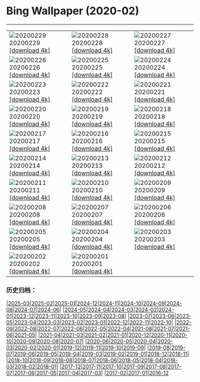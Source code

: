 # Bing Wallpaper (2020-02)
**************

<table><tr><td><img src="https://www.bing.com/th?id=OHR.FlowingClouds_ZH-CN0721854476_1920x1080.jpg" alt="20200229"> 20200229 <a href="https://www.bing.com/th?id=OHR.FlowingClouds_ZH-CN0721854476_UHD.jpg">[download 4k]</a></td><td><img src="https://www.bing.com/th?id=OHR.WallaceFF_ZH-CN0633742587_1920x1080.jpg" alt="20200228"> 20200228 <a href="https://www.bing.com/th?id=OHR.WallaceFF_ZH-CN0633742587_UHD.jpg">[download 4k]</a></td><td><img src="https://www.bing.com/th?id=OHR.OtterCreekVT_ZH-CN0564511657_1920x1080.jpg" alt="20200227"> 20200227 <a href="https://www.bing.com/th?id=OHR.OtterCreekVT_ZH-CN0564511657_UHD.jpg">[download 4k]</a></td></tr><tr><td><img src="https://www.bing.com/th?id=OHR.PBWhaleBones_ZH-CN5771331489_1920x1080.jpg" alt="20200226"> 20200226 <a href="https://www.bing.com/th?id=OHR.PBWhaleBones_ZH-CN5771331489_UHD.jpg">[download 4k]</a></td><td><img src="https://www.bing.com/th?id=OHR.AcadiaSunrise_ZH-CN5619713848_1920x1080.jpg" alt="20200225"> 20200225 <a href="https://www.bing.com/th?id=OHR.AcadiaSunrise_ZH-CN5619713848_UHD.jpg">[download 4k]</a></td><td><img src="https://www.bing.com/th?id=OHR.MundoFalls_ZH-CN5545236650_1920x1080.jpg" alt="20200224"> 20200224 <a href="https://www.bing.com/th?id=OHR.MundoFalls_ZH-CN5545236650_UHD.jpg">[download 4k]</a></td></tr><tr><td><img src="https://www.bing.com/th?id=OHR.Windhorses_ZH-CN5349922758_1920x1080.jpg" alt="20200223"> 20200223 <a href="https://www.bing.com/th?id=OHR.Windhorses_ZH-CN5349922758_UHD.jpg">[download 4k]</a></td><td><img src="https://www.bing.com/th?id=OHR.LakeGullMN_ZH-CN5281494536_1920x1080.jpg" alt="20200222"> 20200222 <a href="https://www.bing.com/th?id=OHR.LakeGullMN_ZH-CN5281494536_UHD.jpg">[download 4k]</a></td><td><img src="https://www.bing.com/th?id=OHR.MalhamStars_ZH-CN4163177154_1920x1080.jpg" alt="20200221"> 20200221 <a href="https://www.bing.com/th?id=OHR.MalhamStars_ZH-CN4163177154_UHD.jpg">[download 4k]</a></td></tr><tr><td><img src="https://www.bing.com/th?id=OHR.UffingStaffelseeWinter_ZH-CN4001263375_1920x1080.jpg" alt="20200220"> 20200220 <a href="https://www.bing.com/th?id=OHR.UffingStaffelseeWinter_ZH-CN4001263375_UHD.jpg">[download 4k]</a></td><td><img src="https://www.bing.com/th?id=OHR.CloudsPelmo_ZH-CN3713829654_1920x1080.jpg" alt="20200219"> 20200219 <a href="https://www.bing.com/th?id=OHR.CloudsPelmo_ZH-CN3713829654_UHD.jpg">[download 4k]</a></td><td><img src="https://www.bing.com/th?id=OHR.WanderingAlbatross_ZH-CN3609426361_1920x1080.jpg" alt="20200218"> 20200218 <a href="https://www.bing.com/th?id=OHR.WanderingAlbatross_ZH-CN3609426361_UHD.jpg">[download 4k]</a></td></tr><tr><td><img src="https://www.bing.com/th?id=OHR.PlutoCrescent_ZH-CN3538488331_1920x1080.jpg" alt="20200217"> 20200217 <a href="https://www.bing.com/th?id=OHR.PlutoCrescent_ZH-CN3538488331_UHD.jpg">[download 4k]</a></td><td><img src="https://www.bing.com/th?id=OHR.PineconesSwap_ZH-CN3478765581_1920x1080.jpg" alt="20200216"> 20200216 <a href="https://www.bing.com/th?id=OHR.PineconesSwap_ZH-CN3478765581_UHD.jpg">[download 4k]</a></td><td><img src="https://www.bing.com/th?id=OHR.TaikanCrane_ZH-CN3416122324_1920x1080.jpg" alt="20200215"> 20200215 <a href="https://www.bing.com/th?id=OHR.TaikanCrane_ZH-CN3416122324_UHD.jpg">[download 4k]</a></td></tr><tr><td><img src="https://www.bing.com/th?id=OHR.HumpbackHerring_ZH-CN2868885675_1920x1080.jpg" alt="20200214"> 20200214 <a href="https://www.bing.com/th?id=OHR.HumpbackHerring_ZH-CN2868885675_UHD.jpg">[download 4k]</a></td><td><img src="https://www.bing.com/th?id=OHR.CorsicaHeart_ZH-CN2795615037_1920x1080.jpg" alt="20200213"> 20200213 <a href="https://www.bing.com/th?id=OHR.CorsicaHeart_ZH-CN2795615037_UHD.jpg">[download 4k]</a></td><td><img src="https://www.bing.com/th?id=OHR.AbiquaFalls_ZH-CN2781539758_1920x1080.jpg" alt="20200212"> 20200212 <a href="https://www.bing.com/th?id=OHR.AbiquaFalls_ZH-CN2781539758_UHD.jpg">[download 4k]</a></td></tr><tr><td><img src="https://www.bing.com/th?id=OHR.PinzonIslandTortoise_ZH-CN2697727225_1920x1080.jpg" alt="20200211"> 20200211 <a href="https://www.bing.com/th?id=OHR.PinzonIslandTortoise_ZH-CN2697727225_UHD.jpg">[download 4k]</a></td><td><img src="https://www.bing.com/th?id=OHR.BrightonJetty_ZH-CN1526526038_1920x1080.jpg" alt="20200210"> 20200210 <a href="https://www.bing.com/th?id=OHR.BrightonJetty_ZH-CN1526526038_UHD.jpg">[download 4k]</a></td><td><img src="https://www.bing.com/th?id=OHR.ButterflyPair_ZH-CN9153450825_1920x1080.jpg" alt="20200209"> 20200209 <a href="https://www.bing.com/th?id=OHR.ButterflyPair_ZH-CN9153450825_UHD.jpg">[download 4k]</a></td></tr><tr><td><img src="https://www.bing.com/th?id=OHR.ArgaosRidge_ZH-CN1737206146_1920x1080.jpg" alt="20200208"> 20200208 <a href="https://www.bing.com/th?id=OHR.ArgaosRidge_ZH-CN1737206146_UHD.jpg">[download 4k]</a></td><td><img src="https://www.bing.com/th?id=OHR.Lanternfestival2020_ZH-CN9333703076_1920x1080.jpg" alt="20200207"> 20200207 <a href="https://www.bing.com/th?id=OHR.Lanternfestival2020_ZH-CN9333703076_UHD.jpg">[download 4k]</a></td><td><img src="https://www.bing.com/th?id=OHR.QuebecWinter_ZH-CN1626582820_1920x1080.jpg" alt="20200206"> 20200206 <a href="https://www.bing.com/th?id=OHR.QuebecWinter_ZH-CN1626582820_UHD.jpg">[download 4k]</a></td></tr><tr><td><img src="https://www.bing.com/th?id=OHR.SneezeSpring_ZH-CN1577114008_1920x1080.jpg" alt="20200205"> 20200205 <a href="https://www.bing.com/th?id=OHR.SneezeSpring_ZH-CN1577114008_UHD.jpg">[download 4k]</a></td><td><img src="https://www.bing.com/th?id=OHR.AlbertaBubbles_ZH-CN1528424173_1920x1080.jpg" alt="20200204"> 20200204 <a href="https://www.bing.com/th?id=OHR.AlbertaBubbles_ZH-CN1528424173_UHD.jpg">[download 4k]</a></td><td><img src="https://www.bing.com/th?id=OHR.LionRock_ZH-CN1466577021_1920x1080.jpg" alt="20200203"> 20200203 <a href="https://www.bing.com/th?id=OHR.LionRock_ZH-CN1466577021_UHD.jpg">[download 4k]</a></td></tr><tr><td><img src="https://www.bing.com/th?id=OHR.RapaNuiFestival_ZH-CN1417623441_1920x1080.jpg" alt="20200202"> 20200202 <a href="https://www.bing.com/th?id=OHR.RapaNuiFestival_ZH-CN1417623441_UHD.jpg">[download 4k]</a></td><td><img src="https://www.bing.com/th?id=OHR.MeerkatHuddle_ZH-CN1358126294_1920x1080.jpg" alt="20200201"> 20200201 <a href="https://www.bing.com/th?id=OHR.MeerkatHuddle_ZH-CN1358126294_UHD.jpg">[download 4k]</a></td><td></td></tr></table>

### 历史归档：

|[2025-03](/../2025-03/2025-03.md)|[2025-02](/../2025-02/2025-02.md)|[2025-01](/../2025-01/2025-01.md)|[2024-12](/../2024-12/2024-12.md)|[2024-11](/../2024-11/2024-11.md)|[2024-10](/../2024-10/2024-10.md)|[2024-09](/../2024-09/2024-09.md)|[2024-08](/../2024-08/2024-08.md)|[2024-07](/../2024-07/2024-07.md)|[2024-06](/../2024-06/2024-06.md)|
|[2024-05](/../2024-05/2024-05.md)|[2024-04](/../2024-04/2024-04.md)|[2024-03](/../2024-03/2024-03.md)|[2024-02](/../2024-02/2024-02.md)|[2024-01](/../2024-01/2024-01.md)|[2023-12](/../2023-12/2023-12.md)|[2023-11](/../2023-11/2023-11.md)|[2023-10](/../2023-10/2023-10.md)|[2023-09](/../2023-09/2023-09.md)|[2023-08](/../2023-08/2023-08.md)|
|[2023-07](/../2023-07/2023-07.md)|[2023-06](/../2023-06/2023-06.md)|[2023-05](/../2023-05/2023-05.md)|[2023-04](/../2023-04/2023-04.md)|[2023-03](/../2023-03/2023-03.md)|[2023-02](/../2023-02/2023-02.md)|[2023-01](/../2023-01/2023-01.md)|[2022-12](/../2022-12/2022-12.md)|[2022-11](/../2022-11/2022-11.md)|[2022-10](/../2022-10/2022-10.md)|
|[2022-09](/../2022-09/2022-09.md)|[2022-08](/../2022-08/2022-08.md)|[2022-07](/../2022-07/2022-07.md)|[2022-06](/../2022-06/2022-06.md)|[2022-05](/../2022-05/2022-05.md)|[2022-04](/../2022-04/2022-04.md)|[2021-08](/../2021-08/2021-08.md)|[2021-07](/../2021-07/2021-07.md)|[2021-06](/../2021-06/2021-06.md)|[2021-05](/../2021-05/2021-05.md)|
|[2021-04](/../2021-04/2021-04.md)|[2021-03](/../2021-03/2021-03.md)|[2021-02](/../2021-02/2021-02.md)|[2021-01](/../2021-01/2021-01.md)|[2020-12](/../2020-12/2020-12.md)|[2020-11](/../2020-11/2020-11.md)|[2020-10](/../2020-10/2020-10.md)|[2020-09](/../2020-09/2020-09.md)|[2020-08](/../2020-08/2020-08.md)|[2020-07](/../2020-07/2020-07.md)|
|[2020-06](/../2020-06/2020-06.md)|[2020-05](/../2020-05/2020-05.md)|[2020-04](/../2020-04/2020-04.md)|[2020-03](/../2020-03/2020-03.md)|[2020-02](/2020-02.md)|[2020-01](/../2020-01/2020-01.md)|[2019-12](/../2019-12/2019-12.md)|[2019-11](/../2019-11/2019-11.md)|[2019-10](/../2019-10/2019-10.md)|[2019-09](/../2019-09/2019-09.md)|
|[2019-08](/../2019-08/2019-08.md)|[2019-07](/../2019-07/2019-07.md)|[2019-06](/../2019-06/2019-06.md)|[2019-05](/../2019-05/2019-05.md)|[2019-04](/../2019-04/2019-04.md)|[2019-03](/../2019-03/2019-03.md)|[2019-02](/../2019-02/2019-02.md)|[2019-01](/../2019-01/2019-01.md)|[2018-12](/../2018-12/2018-12.md)|[2018-11](/../2018-11/2018-11.md)|
|[2018-10](/../2018-10/2018-10.md)|[2018-09](/../2018-09/2018-09.md)|[2018-08](/../2018-08/2018-08.md)|[2018-07](/../2018-07/2018-07.md)|[2018-06](/../2018-06/2018-06.md)|[2018-05](/../2018-05/2018-05.md)|[2018-04](/../2018-04/2018-04.md)|[2018-03](/../2018-03/2018-03.md)|[2018-02](/../2018-02/2018-02.md)|[2018-01](/../2018-01/2018-01.md)|
|[2017-12](/../2017-12/2017-12.md)|[2017-11](/../2017-11/2017-11.md)|[2017-10](/../2017-10/2017-10.md)|[2017-09](/../2017-09/2017-09.md)|[2017-08](/../2017-08/2017-08.md)|[2017-07](/../2017-07/2017-07.md)|[2017-06](/../2017-06/2017-06.md)|[2017-05](/../2017-05/2017-05.md)|[2017-04](/../2017-04/2017-04.md)|[2017-03](/../2017-03/2017-03.md)|
|[2017-02](/../2017-02/2017-02.md)|[2017-01](/../2017-01/2017-01.md)|[2016-12](/../2016-12/2016-12.md)